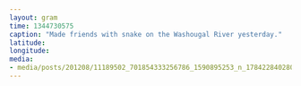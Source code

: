 ```yaml
---
layout: gram
time: 1344730575
caption: "Made friends with snake on the Washougal River yesterday."
latitude: 
longitude: 
media:
- media/posts/201208/11189502_701854333256786_1590895253_n_17842284028000351.jpg
---
```

